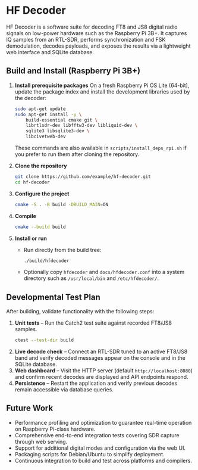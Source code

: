 # HF Decoder

HF Decoder is a software suite for decoding FT8 and JS8 digital radio signals on low-power hardware such as the Raspberry Pi 3B+. It captures IQ samples from an RTL-SDR, performs synchronization and FSK demodulation, decodes payloads, and exposes the results via a lightweight web interface and SQLite database.

## Build and Install (Raspberry Pi 3B+)

1. **Install prerequisite packages**
   On a fresh Raspberry Pi OS Lite (64-bit), update the package index and install
   the development libraries used by the decoder:
   ```bash
   sudo apt-get update
   sudo apt-get install -y \
       build-essential cmake git \
       librtlsdr-dev libfftw3-dev libliquid-dev \
       sqlite3 libsqlite3-dev \
       libcivetweb-dev
   ```
   These commands are also available in `scripts/install_deps_rpi.sh` if you
   prefer to run them after cloning the repository.

2. **Clone the repository**
   ```bash
   git clone https://github.com/example/hf-decoder.git
   cd hf-decoder
   ```

3. **Configure the project**
   ```bash
   cmake -S . -B build -DBUILD_MAIN=ON
   ```

4. **Compile**
   ```bash
   cmake --build build
   ```

5. **Install or run**
   - Run directly from the build tree:
     ```bash
     ./build/hfdecoder
     ```
   - Optionally copy `hfdecoder` and `docs/hfdecoder.conf` into a system directory such as `/usr/local/bin` and `/etc/hfdecoder/`.

## Developmental Test Plan

After building, validate functionality with the following steps:

1. **Unit tests** – Run the Catch2 test suite against recorded FT8/JS8 samples.
   ```bash
   ctest --test-dir build
   ```
2. **Live decode check** – Connect an RTL-SDR tuned to an active FT8/JS8 band and verify decoded messages appear on the console and in the SQLite database.
3. **Web dashboard** – Visit the HTTP server (default `http://localhost:8080`) and confirm recent decodes are displayed and API endpoints respond.
4. **Persistence** – Restart the application and verify previous decodes remain accessible via database queries.

## Future Work

* Performance profiling and optimization to guarantee real-time operation on Raspberry Pi-class hardware.
* Comprehensive end-to-end integration tests covering SDR capture through web serving.
* Support for additional digital modes and configuration via the web UI.
* Packaging scripts for Debian/Ubuntu to simplify deployment.
* Continuous integration to build and test across platforms and compilers.

